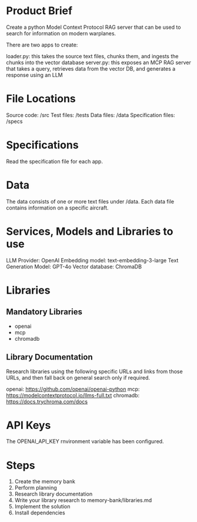 # Product Brief
Create a python Model Context Protocol RAG server that can be used to search for information on modern warplanes.

There are two apps to create:

loader.py: this takes the source text files, chunks them, and ingests the chunks into the vector database
server.py: this exposes an MCP RAG server that takes a query, retrieves data from the vector DB, and generates a response using an LLM

# File Locations
Source code: /src
Test files: /tests
Data files: /data
Specification files: /specs

# Specifications
Read the specification file for each app.

# Data
The data consists of one or more text files under /data.
Each data file contains information on a specific aircraft.

# Services, Models and Libraries to use
LLM Provider: OpenAI
Embedding model: text-embedding-3-large
Text Generation Model: GPT-4o
Vector database: ChromaDB

# Libraries
## Mandatory Libraries

- openai
- mcp
- chromadb

## Library Documentation

Research libraries using the following specific URLs and links from those URLs, and then fall back on general search only if required.

openai: https://github.com/openai/openai-python
mcp: https://modelcontextprotocol.io/llms-full.txt
chromadb: https://docs.trychroma.com/docs

# API Keys
The OPENAI_API_KEY rnvironment variable has been configured.

# Steps
1. Create the memory bank
2. Perform planning
3. Research library documentation
4. Write your library research to memory-bank/libraries.md
5. Implement the solution
6. Install dependencies
